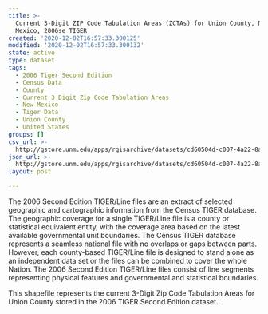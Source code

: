 ```yaml
---
title: >-
  Current 3-Digit ZIP Code Tabulation Areas (ZCTAs) for Union County, New
  Mexico, 2006se TIGER
created: '2020-12-02T16:57:33.300125'
modified: '2020-12-02T16:57:33.300132'
state: active
type: dataset
tags:
  - 2006 Tiger Second Edition
  - Census Data
  - County
  - Current 3 Digit Zip Code Tabulation Areas
  - New Mexico
  - Tiger Data
  - Union County
  - United States
groups: []
csv_url: >-
  http://gstore.unm.edu/apps/rgisarchive/datasets/cd60504d-c007-4a22-8adc-5de098d7c092/tgr2006se_unio_zcta3cu.derived.csv
json_url: >-
  http://gstore.unm.edu/apps/rgisarchive/datasets/cd60504d-c007-4a22-8adc-5de098d7c092/tgr2006se_unio_zcta3cu.derived.json
layout: post

---
```

The 2006 Second Edition TIGER/Line files are an extract of selected geographic and cartographic information from the Census TIGER database.  The geographic coverage for a single TIGER/Line file is a county or statistical equivalent entity, with the coverage area based on the latest available governmental unit boundaries. The Census TIGER database represents a seamless national file with no overlaps or gaps between parts.  However, each county-based TIGER/Line file is designed to stand alone as an independent data set or the files can be combined to cover the whole Nation.  The 2006 Second Edition  TIGER/Line files consist of line segments representing physical features and governmental and statistical boundaries.  

This shapefile represents the current 3-Digit Zip Code Tabulation Areas for Union County stored in the 2006 TIGER Second Edition dataset.
